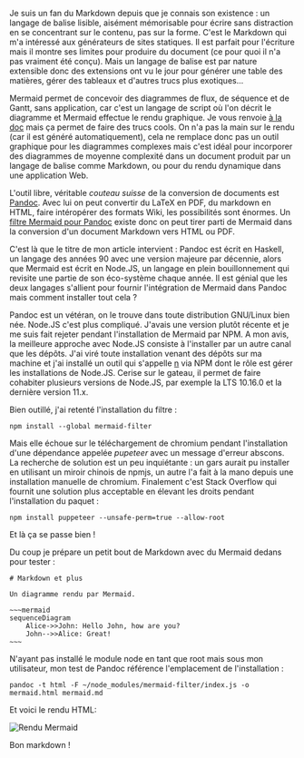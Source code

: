 <!-- title: Markdown intergénérationnel -->
<!-- category: Développement -->

Je suis un fan du Markdown depuis que je connais son existence : un langage de balise lisible, aisément mémorisable pour écrire sans distraction en se concentrant sur le contenu, pas sur la forme.<!-- more --> C'est le Markdown qui m'a intéressé aux générateurs de sites statiques. Il est parfait pour l'écriture mais il montre ses limites pour produire du document (ce pour quoi il n'a pas vraiment été conçu). Mais un langage de balise est par nature extensible donc des extensions ont vu le jour pour générer une table des matières, gérer des tableaux et d'autres trucs plus exotiques...

Mermaid permet de concevoir des diagrammes de flux, de séquence et de Gantt, sans application, car c'est un langage de script où l'on décrit le diagramme et Mermaid effectue le rendu graphique. Je vous renvoie [à la doc](https://mermaidjs.github.io) mais ça permet de faire des trucs cools. On n'a pas la main sur le rendu (car il est généré automatiquement), cela ne remplace donc pas un outil graphique pour les diagrammes complexes mais c'est idéal pour incorporer des diagrammes de moyenne complexité dans un document produit par un langage de balise comme Markdown, ou pour du rendu dynamique dans une application Web.

L'outil libre, véritable *couteau suisse* de la conversion de documents est [Pandoc](https://pandoc.org). Avec lui on peut convertir du LaTeX en PDF, du markdown en HTML, faire intéropérer des formats Wiki, les possibilités sont énormes. Un [filtre Mermaid pour Pandoc](https://github.com/raghur/mermaid-filter) existe donc on peut tirer parti de Mermaid dans la conversion d'un document Markdown vers HTML ou PDF.

C'est là que le titre de mon article intervient : Pandoc est écrit en Haskell, un langage des années 90 avec une version majeure par décennie, alors que Mermaid est écrit en Node.JS, un langage en plein bouillonnement qui revisite une partie de son éco-système chaque année. Il est génial que les deux langages s'allient pour fournir l'intégration de Mermaid dans Pandoc mais comment installer tout cela ?

Pandoc est un vétéran, on le trouve dans toute distribution GNU/Linux bien née. Node.JS c'est plus compliqué. J'avais une version plutôt récente et je me suis fait rejeter pendant l'installation de Mermaid par NPM. A mon avis, la meilleure approche avec Node.JS consiste à l'installer par un autre canal que les dépôts. J'ai viré toute installation venant des dépôts sur ma machine et j'ai installé un outil qui s'appelle [n](https://github.com/tj/n) via NPM dont le rôle est gérer les installations de Node.JS. Cerise sur le gateau, il permet de faire cohabiter plusieurs versions de Node.JS, par exemple la LTS 10.16.0 et la dernière version 11.x. 

Bien outillé, j'ai retenté l'installation du filtre : 

    npm install --global mermaid-filter
    
Mais elle échoue sur le téléchargement de chromium pendant l'installation d'une dépendance appelée *pupeteer* avec un message d'erreur abscons. La recherche de solution est un peu inquiétante : un gars aurait pu installer en utilisant un miroir chinois de npmjs, un autre l'a fait à la mano depuis une installation manuelle de chromium. Finalement c'est Stack Overflow qui fournit une solution plus acceptable en élevant les droits pendant l'installation du paquet : 

    npm install puppeteer --unsafe-perm=true --allow-root

Et là ça se passe bien ! 

Du coup je prépare un petit bout de Markdown avec du Mermaid dedans pour tester : 

	# Markdown et plus

    Un diagramme rendu par Mermaid.

    ~~~mermaid
    sequenceDiagram
        Alice->>John: Hello John, how are you?
        John-->>Alice: Great!
    ~~~

N'ayant pas installé le module node en tant que root mais sous mon utilisateur, mon test de Pandoc référence l'emplacement de l'installation : 

    pandoc -t html -F ~/node_modules/mermaid-filter/index.js -o mermaid.html mermaid.md

Et voici le rendu HTML:

![Rendu Mermaid](/images/2019/mermaid.png)

Bon markdown !
